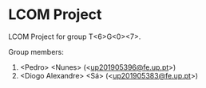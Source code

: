 # LCOM Project

LCOM Project for group T&lt;6&gt;G&lt;0&gt;&lt;7&gt;.

Group members:

1. &lt;Pedro&gt; &lt;Nunes&gt; (&lt;up201905396@fe.up.pt&gt;)
2. &lt;Diogo Alexandre&gt; &lt;Sá&gt; (&lt;up201905383@fe.up.pt&gt;)
